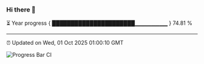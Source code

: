 ### Hi there 👋

⏳ Year progress { ██████████████████████▁▁▁▁▁▁▁▁ } 74.81 %

---

⏰ Updated on Wed, 01 Oct 2025 01:00:10 GMT

![Progress Bar CI](https://github.com/Shyam-Makwana/GitHub-Actions-Demo/workflows/Progress%20Bar%20CI/badge.svg)
